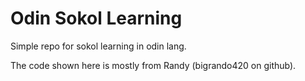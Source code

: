 # Odin Sokol Learning
Simple repo for sokol learning in odin lang.

The code shown here is mostly from Randy (bigrando420 on github).